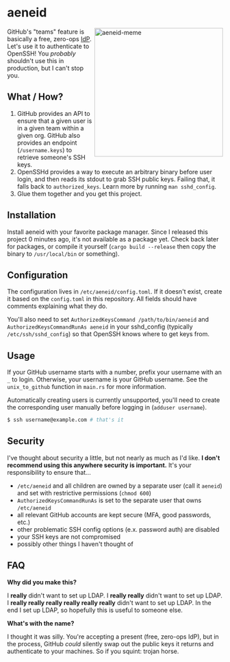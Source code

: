 # aeneid

<img src="https://user-images.githubusercontent.com/2773700/127755383-955cdd1f-8f8a-4c9a-b6a0-8203729ce4b8.png" align="right"
     alt="aeneid-meme" width="300" height="300">
     
GitHub's "teams" feature is basically a free, zero-ops [IdP](https://en.wikipedia.org/wiki/Identity_provider). Let's use it to authenticate to OpenSSH! You _probably_ shouldn't use this in production, but I can't stop you.

## What / How?

1. GitHub provides an API to ensure that a given user is in a given team within a given org. GitHub also provides an endpoint (`/username.keys`) to retrieve someone's SSH keys.
2. OpenSSHd provides a way to execute an arbitrary binary before user login, and then reads its stdout to grab SSH public keys. Failing that, it falls back to `authorized_keys`. Learn more by running `man sshd_config`.
3. Glue them together and you get this project.

## Installation

Install aeneid with your favorite package manager. Since I released this project 0 minutes ago, it's not available as a package yet. Check back later for packages, or compile it yourself (`cargo build --release` then copy the binary to `/usr/local/bin` or something).

## Configuration

The configuration lives in `/etc/aeneid/config.toml`. If it doesn't exist, create it based on the `config.toml` in this repository. All fields should have comments explaining what they do.

You'll also need to set `AuthorizedKeysCommand /path/to/bin/aeneid` and `AuthorizedKeysCommandRunAs aeneid` in your sshd_config (typically `/etc/ssh/sshd_config`) so that OpenSSH knows where to get keys from.

## Usage

If your GitHub username starts with a number, prefix your username with an `_` to login. Otherwise, your username is your GitHub username. See the `unix_to_github` function in `main.rs` for more information.

Automatically creating users is currently unsupported, you'll need to create the corresponding user manually before logging in (`adduser username`).

```bash
$ ssh username@example.com # that's it
```

## Security

I've thought about security a little, but not nearly as much as I'd like. **I don't recommend using this anywhere security is important.** It's your responsibility to ensure that...

- `/etc/aeneid` and all children are owned by a separate user (call it `aeneid`) and set with restrictive permissions (`chmod 600`)
- `AuthorizedKeysCommandRunAs` is set to the separate user that owns `/etc/aeneid`
- all relevant GitHub accounts are kept secure (MFA, good passwords, etc.)
- other problematic SSH config options (e.x. password auth) are disabled
- your SSH keys are not compromised
- possibly other things I haven't thought of

## FAQ

**Why did you make this?**

I **really** didn't want to set up LDAP. I **really really** didn't want to set up LDAP. I **really really really really really really** didn't want to set up LDAP. In the end I set up LDAP, so hopefully this is useful to someone else.

**What's with the name?**

I thought it was silly. You're accepting a present (free, zero-ops IdP), but in the process, GitHub *could* silently swap out the public keys it returns and authenticate to your machines. So if you squint: trojan horse.
